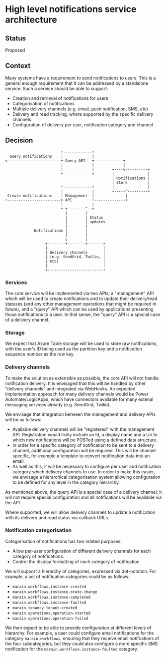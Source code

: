 # High level notifications service architecture

## Status

Proposed

## Context

Many systems have a requirement to send notifications to users. This is a general enough requirement that it can be addressed by a standalone service. Such a service should be able to support:
- Creation and retrieval of notifications for users
- Categorisation of notifications
- Multiple delivery channels (e.g. email, push notification, SMS, etc)
- Delivery and read tracking, where supported by the specific delivery channels
- Configuration of delivery per user, notification category and channel

## Decision

```
                         +-------------+
  Query notifications    |             |
<------------------------+ Query API   +-------------+
                         |             |             |
                         |             |        +----v----------+
                         +-------------+        |               |
                                                | Notifications |
                                                | Store         |
                         +-------------+        |               |
                         |             |        +-----^---------+
 Create notifications    | Management  |              |
+------------------------> API         +--------------+
                         |             |
                         +-+--------^--+
                           |        |
                           |        | Status
                           |        | updates
                           |        |
             Notifications |        |
                           |        |
                           v        |
                  +--------+--------+-------+
                  |                         |
                  | Delivery channels       |
                  | (e.g. SendGrid, Twilio, |
                  | etc)                    |
                  |                         |
                  +-------------------------+
```

### Services

The core service will be implemented via two APIs; a "management" API which will be used to create notifications and to update their delivery/read statuses (and any other management operations that might be required in future), and a "query" API which can be used by applications presenting those notifications to a user. In that sense, the "query" API is a special case of a delivery channel.

### Storage

We expect that Azure Table storage will be used to store raw notifications, with the user's ID being used as the partition key and a notification sequence number as the row key.

### Delivery channels

To make the solution as extensible as possible, the core API will not handle notification delivery. It is envisaged that this will be handled by other "delivery channels" and integrated via WebHooks. An expected implementation approach for many delivery channels would be Power Automate/LogicApps, which have connectors available for many extenal messaging services already (e.g. SendGrid, Twilio).

We envisage that integration between the management and delivery APIs will be as follows:
- Available delivery channels will be "registered" with the management API. Registration would likely include an Id, a display name and a Uri to which new notifications will be POSTed using a defined data structure.
- In order for a specific category of notification to be sent to a delivery channel, additional configuration will be required. This will be channel specific, for example a template to convert notification data into an email.
- As well as this, it will be necessary to configure per user and notification category which delivery channels to use. In order to make this easier, we envisage a hierarchical categorisation system allowing configuration to be defined for any level in the category hierarchy.

As mentioned above, the query API is a special case of a delivery channel; it will not require special configuration and all notifications will be available via the API.

Where supported, we will allow delivery channels to update a notification with its delivery and read status via callback URLs.

### Notification categorisation

Categorisation of notifications has two related purposes:
- Allow per-user configuration of different delivery channels for each category of notifications.
- Control the display formatting of each category of notification

We will support a hierarchy of categories, expressed via dot-notation. For example, a set of notification categories could be as follows:
- `marain.workflows.instance-created`
- `marain.workflows.instance-state-change`
- `marain.workflows.instance-completed`
- `marain.workflows.instance-faulted`
- `marain.tenancy.tenant-created`
- `marain.operations.operation-started`
- `marain.operations.operation-failed`

We then expect to be able to provide configuration at different levels of hierarchy. For example, a user could configure email notifications for the category `marain.workflows`, ensuring that they receive email notifcations of the four subcategories, but they could also configure a more specific SMS notification for the `marain.workflows.instance-faulted` category.